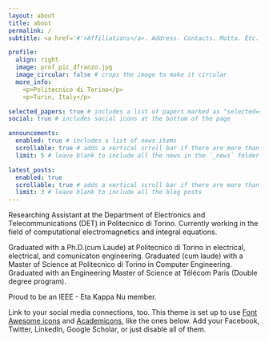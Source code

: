 ```yaml
---
layout: about
title: about
permalink: /
subtitle: <a href='#'>Affiliations</a>. Address. Contacts. Motto. Etc.

profile:
  align: right
  image: prof_pic_dfranzo.jpg
  image_circular: false # crops the image to make it circular
  more_info: 
    <p>Politecnico di Torino</p>
    <p>Turin, Italy</p>

selected_papers: true # includes a list of papers marked as "selected={true}"
social: true # includes social icons at the bottom of the page

announcements:
  enabled: true # includes a list of news items
  scrollable: true # adds a vertical scroll bar if there are more than 3 news items
  limit: 5 # leave blank to include all the news in the `_news` folder

latest_posts:
  enabled: true
  scrollable: true # adds a vertical scroll bar if there are more than 3 new posts items
  limit: 3 # leave blank to include all the blog posts
---
```


Researching Assistant at the Department of Electronics and Telecommunications (DET) in Politecnico di Torino. Currently working in the field of computational electromagnetics and integral equations. 

Graduated with a Ph.D.(cum Laude) at Politecnico di Torino in electrical, electrical, and comunicaton engineering. Graduated (cum laude) with a Master of Science at Politecnico di Torino in Computer Engineering. Graduated with an Engineering Master of Science at Télécom Paris (Double degree program).

Proud to be an IEEE - Eta Kappa Nu member.

<!---
 You can also disable any of these elements by editing `profile` property of the YAML header of your `_pages/about.md`
Edit `_bibliography/papers.bib` and Jekyll will render your [publications page](/al-folio/publications/) automatically.
-->

Link to your social media connections, too. This theme is set up to use [Font Awesome icons](https://fontawesome.com/) and [Academicons](https://jpswalsh.github.io/academicons/), like the ones below. Add your Facebook, Twitter, LinkedIn, Google Scholar, or just disable all of them.
